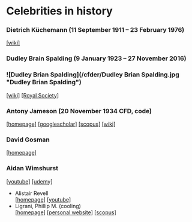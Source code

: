# Celebrities in history



### Dietrich Küchemann (11 September 1911 – 23 February 1976)  

[[wiki]](https://en.wikipedia.org/wiki/Dietrich_K%C3%BCchemann)  

### Dudley Brain Spalding (9 January 1923 – 27 November 2016)   

### ![Dudley Brian Spalding](/cfder/Dudley Brian Spalding.jpg "Dudley Brian Spalding")

[[wiki]](https://www.wikiwand.com/en/Brian_Spalding) 
[[Royal Society]](https://royalsocietypublishing.org/doi/10.1098/rsbm.2018.0024) 

### Antony Jameson (20 November 1934 CFD, code)  

[[homepage]](http://aero-comlab.stanford.edu/jameson/) 
[[googlescholar]](https://scholar.google.com/citations?hl=en&user=74eUkXgAAAAJ&view_op=list_works&citft=1&email_for_op=dlxiaochemi%40gmail.com&sortby=pubdate) 
[[scopus]](https://www.scopus.com/authid/detail.uri?origin=resultslist&authorId=57198148688&zone=) 
[[wiki]](https://www.wikiwand.com/en/Antony_Jameson)  

### David Gosman 

[[homepage]](https://www.imperial.ac.uk/people/d.gosman/publications.html) 

### Aidan Wimshurst   

[[youtube]](https://www.youtube.com/channel/UCcqQi9LT0ETkRoUu8eYaEkg) 
[[udemy]](https://www.udemy.com/user/aidan-wimshurst/)  

* Alistair Revell   
[[homepage]](https://www.research.manchester.ac.uk/portal/en/researchers/alistair-revell(cffb9116-feac-4456-b611-8fa157f426ac).html) 
[[youtube]](https://www.youtube.com/user/mcji8ar2/videos)  
* Ligrani, Phillip M.  (cooling)  
[[homepage]](https://www.uah.edu/eng/departments/mae/faculty-staff/phillip-ligrani)
[[personal website]](https://ligrani.com/)
[[scopus]](https://www.scopus.com/authid/detail.uri?authorId=7007125186)  





<!-- {{< link "" >}}   -->
